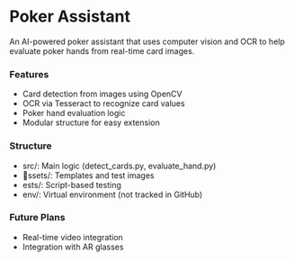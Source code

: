 # Poker Assistant 

An AI-powered poker assistant that uses computer vision and OCR to help evaluate poker hands from real-time card images.

###  Features
- Card detection from images using OpenCV
- OCR via Tesseract to recognize card values
- Poker hand evaluation logic
- Modular structure for easy extension

###  Structure
- src/: Main logic (detect_cards.py, evaluate_hand.py)
- ssets/: Templates and test images
- 	ests/: Script-based testing
- env/: Virtual environment (not tracked in GitHub)

###  Future Plans
- Real-time video integration
- Integration with AR glasses
